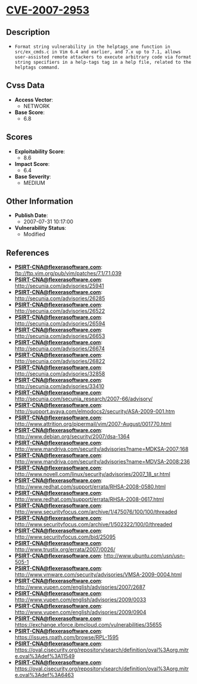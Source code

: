
# [CVE-2007-2953](https://cve.mitre.org/cgi-bin/cvename.cgi?name=CVE-2007-2953)

## Description

- `Format string vulnerability in the helptags_one function in src/ex_cmds.c in Vim 6.4 and earlier, and 7.x up to 7.1, allows user-assisted remote attackers to execute arbitrary code via format string specifiers in a help-tags tag in a help file, related to the helptags command.`

## Cvss Data

- **Access Vector**:
  - NETWORK
- **Base Score**:
  - 6.8

## Scores

- **Exploitability Score**:
  - 8.6
- **Impact Score**:
  - 6.4
- **Base Severity**:
  - MEDIUM

## Other Information

- **Publish Date**:
  - 2007-07-31 10:17:00
- **Vulnerability Status**:
  - Modified

## References

- **PSIRT-CNA@flexerasoftware.com**: ftp://ftp.vim.org/pub/vim/patches/7.1/7.1.039
- **PSIRT-CNA@flexerasoftware.com**: http://secunia.com/advisories/25941
- **PSIRT-CNA@flexerasoftware.com**: http://secunia.com/advisories/26285
- **PSIRT-CNA@flexerasoftware.com**: http://secunia.com/advisories/26522
- **PSIRT-CNA@flexerasoftware.com**: http://secunia.com/advisories/26594
- **PSIRT-CNA@flexerasoftware.com**: http://secunia.com/advisories/26653
- **PSIRT-CNA@flexerasoftware.com**: http://secunia.com/advisories/26674
- **PSIRT-CNA@flexerasoftware.com**: http://secunia.com/advisories/26822
- **PSIRT-CNA@flexerasoftware.com**: http://secunia.com/advisories/32858
- **PSIRT-CNA@flexerasoftware.com**: http://secunia.com/advisories/33410
- **PSIRT-CNA@flexerasoftware.com**: http://secunia.com/secunia_research/2007-66/advisory/
- **PSIRT-CNA@flexerasoftware.com**: http://support.avaya.com/elmodocs2/security/ASA-2009-001.htm
- **PSIRT-CNA@flexerasoftware.com**: http://www.attrition.org/pipermail/vim/2007-August/001770.html
- **PSIRT-CNA@flexerasoftware.com**: http://www.debian.org/security/2007/dsa-1364
- **PSIRT-CNA@flexerasoftware.com**: http://www.mandriva.com/security/advisories?name=MDKSA-2007:168
- **PSIRT-CNA@flexerasoftware.com**: http://www.mandriva.com/security/advisories?name=MDVSA-2008:236
- **PSIRT-CNA@flexerasoftware.com**: http://www.novell.com/linux/security/advisories/2007_18_sr.html
- **PSIRT-CNA@flexerasoftware.com**: http://www.redhat.com/support/errata/RHSA-2008-0580.html
- **PSIRT-CNA@flexerasoftware.com**: http://www.redhat.com/support/errata/RHSA-2008-0617.html
- **PSIRT-CNA@flexerasoftware.com**: http://www.securityfocus.com/archive/1/475076/100/100/threaded
- **PSIRT-CNA@flexerasoftware.com**: http://www.securityfocus.com/archive/1/502322/100/0/threaded
- **PSIRT-CNA@flexerasoftware.com**: http://www.securityfocus.com/bid/25095
- **PSIRT-CNA@flexerasoftware.com**: http://www.trustix.org/errata/2007/0026/
- **PSIRT-CNA@flexerasoftware.com**: http://www.ubuntu.com/usn/usn-505-1
- **PSIRT-CNA@flexerasoftware.com**: http://www.vmware.com/security/advisories/VMSA-2009-0004.html
- **PSIRT-CNA@flexerasoftware.com**: http://www.vupen.com/english/advisories/2007/2687
- **PSIRT-CNA@flexerasoftware.com**: http://www.vupen.com/english/advisories/2009/0033
- **PSIRT-CNA@flexerasoftware.com**: http://www.vupen.com/english/advisories/2009/0904
- **PSIRT-CNA@flexerasoftware.com**: https://exchange.xforce.ibmcloud.com/vulnerabilities/35655
- **PSIRT-CNA@flexerasoftware.com**: https://issues.rpath.com/browse/RPL-1595
- **PSIRT-CNA@flexerasoftware.com**: https://oval.cisecurity.org/repository/search/definition/oval%3Aorg.mitre.oval%3Adef%3A11549
- **PSIRT-CNA@flexerasoftware.com**: https://oval.cisecurity.org/repository/search/definition/oval%3Aorg.mitre.oval%3Adef%3A6463
